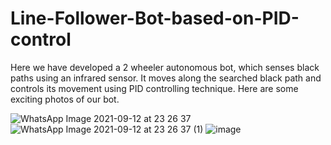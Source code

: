 # Line-Follower-Bot-based-on-PID-control

Here we have developed a 2 wheeler autonomous bot, which senses black paths using an infrared sensor. It moves along the searched black path and controls its movement using PID controlling technique. Here are some exciting photos of our bot.

![WhatsApp Image 2021-09-12 at 23 26 37](https://user-images.githubusercontent.com/89720737/219692680-397d8b38-66a4-471c-991f-35e7f0c3ba45.jpg)
![WhatsApp Image 2021-09-12 at 23 26 37 (1)](https://user-images.githubusercontent.com/89720737/219692725-a93fbfb0-0edd-465e-b33d-b60bc3b55b4d.jpg)
![image](https://user-images.githubusercontent.com/89720737/219692795-b012b3df-9a31-4cfd-856e-f4ae2a16e55b.png)
